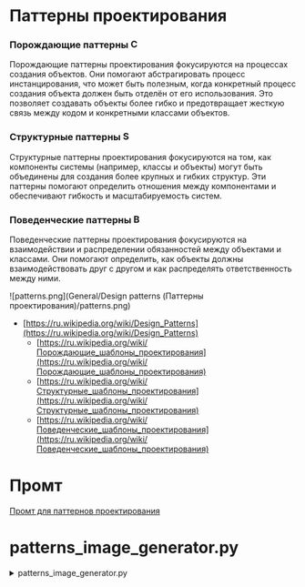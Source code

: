 # Паттерны проектирования

### Порождающие паттерны <img alt="C" src="General/Design patterns (Паттерны проектирования)/C.png" height="17">

Порождающие паттерны проектирования фокусируются на процессах создания объектов.
Они помогают абстрагировать процесс инстанцирования, что может быть полезным,
когда конкретный процесс создания объекта должен быть отделён от его использования.
Это позволяет создавать объекты более гибко и предотвращает жесткую связь между кодом и конкретными классами объектов.


### Структурные паттерны <img alt="S" src="General/Design patterns (Паттерны проектирования)/S.png" height="17">

Структурные паттерны проектирования фокусируются на том, как компоненты системы (например, классы и объекты)
могут быть объединены для создания более крупных и гибких структур.
Эти паттерны помогают определить отношения между компонентами и обеспечивают гибкость и масштабируемость систем.


### Поведенческие паттерны <img alt="B" src="General/Design patterns (Паттерны проектирования)/B.png" height="17">

Поведенческие паттерны проектирования фокусируются на взаимодействии и распределении обязанностей между объектами и классами.
Они помогают определить, как объекты должны взаимодействовать друг с другом и как распределять ответственность между ними.


![patterns.png](General/Design patterns (Паттерны проектирования)/patterns.png)

- [https://ru.wikipedia.org/wiki/Design_Patterns](https://ru.wikipedia.org/wiki/Design_Patterns)
    - [https://ru.wikipedia.org/wiki/Порождающие_шаблоны_проектирования](https://ru.wikipedia.org/wiki/Порождающие_шаблоны_проектирования)
    - [https://ru.wikipedia.org/wiki/Структурные_шаблоны_проектирования](https://ru.wikipedia.org/wiki/Структурные_шаблоны_проектирования)
    - [https://ru.wikipedia.org/wiki/Поведенческие_шаблоны_проектирования](https://ru.wikipedia.org/wiki/Поведенческие_шаблоны_проектирования)

# Промт

[Промт для паттернов проектирования](?Other/ChatGPT/Промты#chatgpt-promt)

# patterns_image_generator.py

<details><summary>patterns_image_generator.py</summary>

```python@patterns_image_generator.py
# pip install pillow
from PIL import Image, ImageDraw, ImageFont


color = {
    "orange": (254, 203, 158),
    "blue": (153, 205, 252),
    "green": (207, 252, 157),
}
pattern_color = {
    "C": color["blue"],
    "S": color["orange"],
    "B": color["green"],
}
pattern = {
    "C": [
        "Singleton (Одиночка)",
        "Factory (Фабрика)",
        "Abstract Factory (Абстрактная фабрика)",
        "Builder (Строитель)",
        "Prototype (Прототип)",
    ],
    "S": [
        "Adapter (Адаптер)",
        "Bridge (Мост)",
        "Composite (Компоновщик)",
        "Decorator (Декоратор)",
        "Facade (Фасад)",
        "Flyweight (Легковес)",
        "Proxy (Заместитель)",
    ],
    "B": [
        "Chain of Responsibility (Цепочка обязанностей)",
        "Command (Команда)",
        "Interpreter (Интерпретатор)",
        "Iterator (Итератор)",
        "Mediator (Посредник)",
        "Memento (Снимок)",
        "Observer (Наблюдатель)",
        "State (Состояние)",
        "Strategy (Стратегия)",
        "Template Method (Шаблонный метод)",
        "Visitor (Посетитель)",
    ],
}
indent = 16
border = 3
rectangle = (64, 45)
text_x_indent = indent * 0.4
text_y_indent = indent // 2
now_x = indent
now_y = indent
font = ImageFont.truetype("arial", 25)

image_x = indent + sum(
    rectangle[0] + indent*2 + font.getbbox(max(pattern_list, key=len))[2]
    for pattern_list in pattern.values()
)
image_y = indent + max(
    len(pattern_list) for pattern_list in pattern.values()
) * (rectangle[1] + indent)
image = Image.new("RGB", (image_x, image_y), "#FFFFFF")
draw = ImageDraw.Draw(image)


for pattern_type, pattern_list in pattern.items():
    for pattern in pattern_list:
        draw.rectangle(
            (now_x, now_y, now_x + rectangle[0], now_y + rectangle[1]),
            pattern_color[pattern_type],
            outline="#000000",
            width=border,
        )
        draw.text(
            (now_x + indent + text_x_indent, now_y + text_y_indent),
            pattern_type,
            fill="#000000",
            font=font,
        )
        draw.text(
            (now_x + rectangle[0] + indent, now_y + text_y_indent),
            pattern,
            fill="#000000",
            font=font,
        )
        draw.point((now_x, now_y), "#FF0000")
        now_y += rectangle[1] + indent

    now_y = indent
    now_x += rectangle[0] + indent * 2 + font.getbbox(max(pattern_list, key=len))[2]


image.save("patterns.png", format="PNG")
```

</details>
